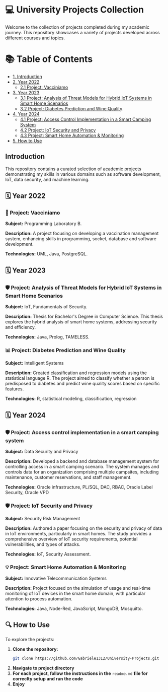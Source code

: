 # 💻 University Projects Collection

Welcome to the collection of projects completed during my academic journey. This repository showcases a variety of projects developed across different courses and topics.

# 📚 Table of Contents
- [1. Introduction](#1-introduction)
- [2. Year 2022](#2-year-2022)
  - [2.1 Project: Vacciniamo](#21-project-vacciniamo)
- [3. Year 2023](#3-year-2023)
  - [3.1 Project: Analysis of Threat Models for Hybrid IoT Systems in Smart Home Scenarios](#31-project-analysis-of-threat-models-for-hybrid-iot-systems-in-smart-home-scenarios)
  - [3.2 Project: Diabetes Prediction and Wine Quality](#32-project-diabetes-prediction-and-wine-quality)
- [4. Year 2024](#4-year-2024)
  - [4.1 Project: Access Control Implementation in a Smart Camping System](#41-project-access-control-implementation-in-a-smart-camping-system)
  - [4.2 Project: IoT Security and Privacy](#42-project-iot-security-and-privacy)
  - [4.3 Project: Smart Home Automation & Monitoring](#43-project-smart-home-automation--monitoring)
- [5. How to Use](#5-how-to-use)

## Introduction

This repository contains a curated selection of academic projects demonstrating my skills in various domains such as software development, IoT, data security, and machine learning.

## 🗓️ Year 2022

### 💉 Project: Vacciniamo

**Subject:** Programming Laboratory B.

**Description:** A project focusing on developing a vaccination management system, enhancing skills in programming, socket, database and software development.

**Technologies:** UML, Java, PostgreSQL.


## 🗓️ Year 2023

### 🛡️ Project: Analysis of Threat Models for Hybrid IoT Systems in Smart Home Scenarios

**Subject:** IoT, Fundamentals of Security.

**Description:** Thesis for Bachelor's Degree in Computer Science. This thesis explores the hybrid analysis of smart home systems, addressing security and efficiency.

**Technologies:** Java, Prolog, TAMELESS.


### 📊 Project: Diabetes Prediction and Wine Quality

**Subject:** Intelligent Systems

**Description:** Created classification and regression models using the statistical language R. The project aimed to classify whether a person is 
predisposed to diabetes and predict wine quality scores based on specific features.

**Technologies:** R, statistical modeling, classification, regression

## 🗓️ Year 2024

### 🛡️ Project: Access control implementation in a smart camping system

**Subject:** Data Security and Privacy

**Description:** Developed a backend and database management system for controlling access in a smart camping scenario. The system manages and controls data for an organization comprising multiple campsites, including maintenance, customer reservations, and staff management.

**Technologies:** Oracle infrastructure, PL/SQL, DAC, RBAC, Oracle Label Security, Oracle VPD


### 🛡️ Project: IoT Security and Privacy

**Subject:** Security Risk Management

**Description:** Authored a paper focusing on the security and privacy of data in IoT environments, particularly in smart homes. The study provides a comprehensive overview of IoT security requirements, potential vulnerabilities, and types of attacks.

**Technologies:** IoT, Security Assessment.

### 💡 Project: Smart Home Automation & Monitoring
**Subject:** Innovative Telecommunication Systems

**Description:** Project focused on the simulation of usage and real-time monitoring of IoT devices in the smart home domain, with particular attention to process automation.

**Technologies:** Java, Node-Red, JavaScript, MongoDB, Mosquitto.

## 🔍 How to Use

To explore the projects:

1. **Clone the repository:**
   ```sh
   git clone https://github.com/Gabriele1312/University-Projects.git
2. **Navigate to project directory**
3. **For each project, follow the instructions in the** `readme.md` **file for correclty setup and run the code**
4. **Enjoy**
